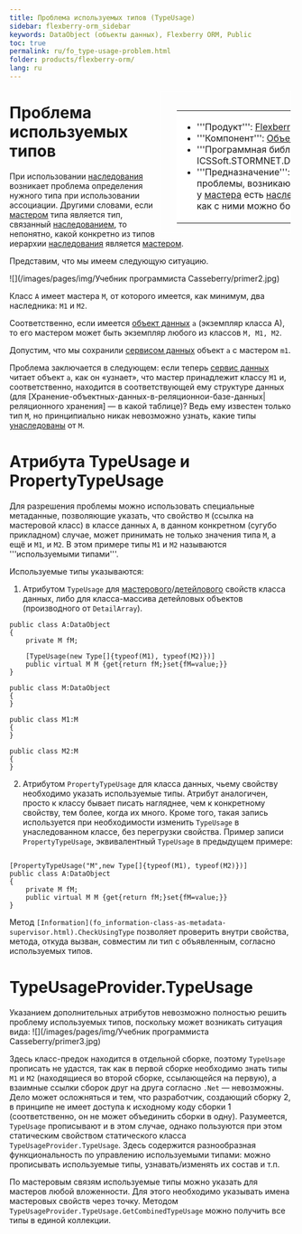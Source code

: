 ```yaml
---
title: Проблема используемых типов (TypeUsage)
sidebar: flexberry-orm_sidebar
keywords: DataObject (объекты данных), Flexberry ORM, Public
toc: true
permalink: ru/fo_type-usage-problem.html
folder: products/flexberry-orm/
lang: ru
---
```


<div style="margin:5px; padding-left:28px; float:right; width:40%; outline:1px solid white;"> <br> <table border="0" width="100%" bgcolor="#6495ED"> <tbody><tr><td bgcolor="#FFFFFF"> 

* '''Продукт''': [Flexberry ORM](fo_flexberry-orm.html)
* '''Компонент''': [Объект данных](fo_dataobject.html)
* '''Программная библиотека''': ICSSoft.STORMNET.DataObject.dll
* '''Предназначение''': Описаны проблемы, возникающие, когда у [мастера](master--association.html) есть [наследники](inheritance.html), и как с ними можно бороться.
</td>
</tr></tbody></table></a>
</div>

# Проблема используемых типов
При использовании [наследования](inheritance.html)  возникает проблема определения нужного типа при использовании ассоциации. Другими словами, если [мастером](master--association.html) типа является тип, связанный [наследованием](inheritance.html), то непонятно, какой конкретно из типов иерархии [наследования](inheritance.html) является [мастером](master--association.html).

Представим, что мы имеем следующую ситуацию.

![](/images/pages/img/Учебник программиста Casseberry/primer2.jpg)

Класс `А` имеет мастера `М`, от которого имеется, как минимум, два наследника: `M1` и `M2`.

Соответственно, если имеется [объект данных](fo_dataobject.html) `a` (экземпляр класса A), то его мастером может быть экземпляр любого из классов `M, M1, M2`.

Допустим, что мы сохранили [сервисом данных](fo_sql-data-service.html) объект `a` с мастером `m1`.

Проблема заключается в следующем: если теперь [сервис данных](fo_sql-data-service.html) читает объект `а`, как он «узнает», что мастер принадлежит классу `M1` и, соответственно, находится в соответствующей ему структуре данных (для [Хранение-объектных-данных-в-реляционнои-базе-данных|реляционного хранения] — в какой таблице)? Ведь ему известен только тип `M`, но принципиально никак невозможно узнать, какие типы [унаследованы](inheritance.html) от `M`.


# Атрибута TypeUsage и PropertyTypeUsage
Для разрешения проблемы можно использовать специальные метаданные, позволяющие указать, что свойство `M` (ссылка на мастеровой класс) в классе данных `A`, в данном конкретном (сугубо прикладном) случае, может принимать не только значения типа `M`, а ещё и `M1`, и `M2`. В этом примере типы `M1` и `M2` называются '''используемыми типами'''.

Используемые типы указываются:

1. Атрибутом `TypeUsage` для [мастерового](master--association.html)/[детейлового](fo_detail-associations-and-their-properties.html) свойств класса данных, либо для класса-массива детейловых объектов (производного от `DetailArray`).


```
public class A:DataObject
{
	private M fM;
	
	[TypeUsage(new Type[]{typeof(M1), typeof(M2)})]
	public virtual M M {get{return fM;}set{fM=value;}}
}

public class M:DataObject
{
}

public class M1:M
{
}

public class M2:M
{
}
```

2.	Атрибутом `PropertyTypeUsage` для класса данных, чьему свойству необходимо указать используемые типы. Атрибут аналогичен, просто к классу бывает писать нагляднее, чем к конкретному свойству, тем более, когда их много. Кроме того, такая запись используется при необходимости изменить `TypeUsage` в унаследованном классе, без перегрузки свойства. Пример записи `PropertyTypeUsage`, эквивалентный `TypeUsage` в предыдущем примере:
```

[PropertyTypeUsage("M",new Type[]{typeof(M1), typeof(M2)})]
public class A:DataObject
{
	private M fM;		
	public virtual M M {get{return fM;}set{fM=value;}}
}
```

Метод `[Information](fo_information-class-as-metadata-supervisor.html).CheckUsingType` позволяет проверить внутри свойства, метода, откуда вызван, совместим ли тип с объявленным, согласно используемых типов.

# TypeUsageProvider.TypeUsage
Указанием дополнительных атрибутов невозможно полностью решить проблему используемых типов, поскольку может возникать ситуация вида:
![](/images/pages/img/Учебник программиста Casseberry/primer3.jpg)

Здесь класс-предок находится в отдельной сборке, поэтому `TypeUsage` прописать не удастся, так как в первой сборке необходимо знать типы `M1` и `M2` (находящиеся во второй сборке, ссылающейся на первую), а взаимные ссылки сборок друг на друга согласно `.Net` — невозможны. Дело может осложняться и тем, что разработчик, создающий сборку 2, в принципе не имеет доступа к исходному коду сборки 1 (соответственно, он не может объединить сборки в одну). Разумеется, `TypeUsage` прописывают и в этом случае, однако пользуются при этом статическим свойством статического класса `TypeUsageProvider.TypeUsage`. Здесь содержится разнообразная функциональность по управлению используемыми типами: можно прописывать используемые типы, узнавать/изменять их состав и т.п.

По мастеровым связям используемые типы можно указать для мастеров любой вложенности. Для этого необходимо указывать имена мастеровых свойств через точку. Методом `TypeUsageProvider.TypeUsage.GetCombinedTypeUsage` можно получить все типы в единой коллекции.

